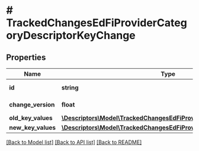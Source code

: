 # # TrackedChangesEdFiProviderCategoryDescriptorKeyChange

## Properties

Name | Type | Description | Notes
------------ | ------------- | ------------- | -------------
**id** | **string** | Resource identifier | [optional]
**change_version** | **float** | Change version | [optional]
**old_key_values** | [**\Descriptors\Model\TrackedChangesEdFiProviderCategoryDescriptorKey**](TrackedChangesEdFiProviderCategoryDescriptorKey.md) |  | [optional]
**new_key_values** | [**\Descriptors\Model\TrackedChangesEdFiProviderCategoryDescriptorKey**](TrackedChangesEdFiProviderCategoryDescriptorKey.md) |  | [optional]

[[Back to Model list]](../../README.md#models) [[Back to API list]](../../README.md#endpoints) [[Back to README]](../../README.md)
